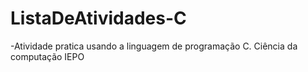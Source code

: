 # ListaDeAtividades-C
-Atividade pratica usando a linguagem de programação C. Ciência da computação IEPO
